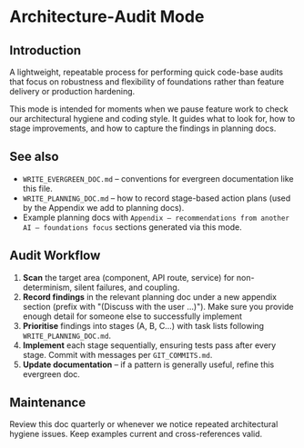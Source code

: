 # Architecture‐Audit Mode

## Introduction
A lightweight, repeatable process for performing quick code-base audits that focus on robustness and flexibility of foundations rather than feature delivery or production hardening.

This mode is intended for moments when we pause feature work to check our architectural hygiene and coding style. It guides what to look for, how to stage improvements, and how to capture the findings in planning docs.

## See also
- `WRITE_EVERGREEN_DOC.md` – conventions for evergreen documentation like this file.
- `WRITE_PLANNING_DOC.md` – how to record stage-based action plans (used by the Appendix we add to planning docs).
- Example planning docs with `Appendix – recommendations from another AI – foundations focus` sections generated via this mode.

## Audit Workflow
1. **Scan** the target area (component, API route, service) for non-determinism, silent failures, and coupling.
2. **Record findings** in the relevant planning doc under a new appendix section (prefix with "(Discuss with the user …)"). Make sure you provide enough detail for someone else to successfully implement
3. **Prioritise** findings into stages (A, B, C…) with task lists following `WRITE_PLANNING_DOC.md`.
4. **Implement** each stage sequentially, ensuring tests pass after every stage. Commit with messages per `GIT_COMMITS.md`.
5. **Update documentation** – if a pattern is generally useful, refine this evergreen doc.

## Maintenance
Review this doc quarterly or whenever we notice repeated architectural hygiene issues. Keep examples current and cross-references valid.